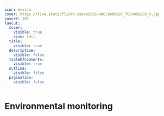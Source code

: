 ```yaml
---
icon: envira
cover: https://live.staticflickr.com/65535/49639600297_f0549b8233_k.jpg
coverY: 107
layout:
  cover:
    visible: true
    size: full
  title:
    visible: true
  description:
    visible: false
  tableOfContents:
    visible: true
  outline:
    visible: false
  pagination:
    visible: false
---
```


# Environmental monitoring

